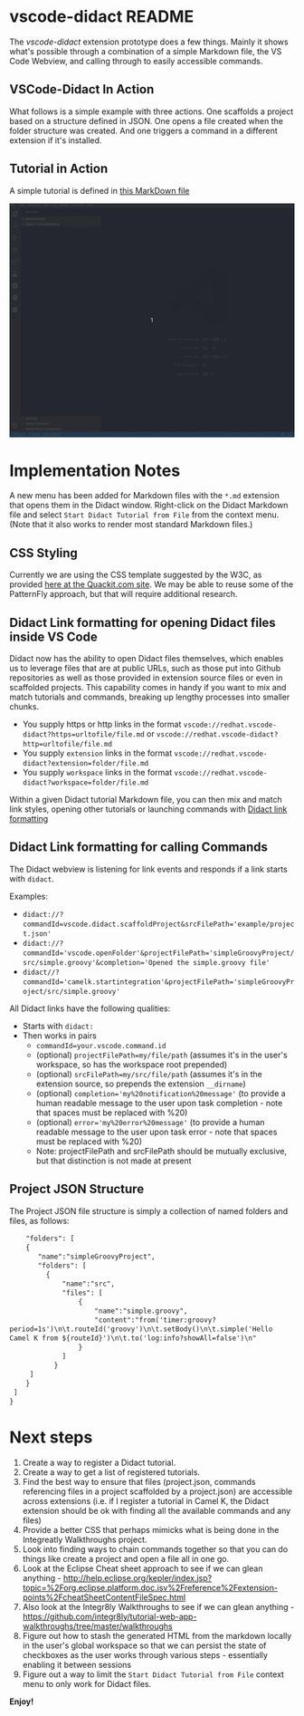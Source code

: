 # vscode-didact README  

The *vscode-didact* extension prototype does a few things. Mainly it shows what's possible through a combination of a simple Markdown file, the VS Code Webview, and calling through to easily accessible commands.

## VSCode-Didact In Action

What follows is a simple example with three actions. One scaffolds a project based on a structure defined in JSON. One opens a file created when the folder structure was created. And one triggers a command in a different extension if it's installed.

## Tutorial in Action

A simple tutorial is defined in [this MarkDown file](./example/tutorial2.md)

![Three Step Didact Tutorial Example](./images/didact-sample-tutorial-24-OCT-2019.gif)

# Implementation Notes

 A new menu has been added for Markdown files with the `*.md` extension that opens them in the Didact window. Right-click on the Didact Markdown file and select `Start Didact Tutorial from File` from the context menu. (Note that it also works to render most standard Markdown files.)

## CSS Styling

Currently we are using the CSS template suggested by the W3C, as provided [here at the Quackit.com site](https://www.quackit.com/css/css_template.cfm). We may be able to reuse some of the PatternFly approach, but that will require additional research.

## Didact Link formatting for opening Didact files inside VS Code

Didact now has the ability to open Didact files themselves, which enables us to leverage files that are at public URLs, such as those put into Github repositories as well as those provided in extension source files or even in scaffolded projects. This capability comes in handy if you want to mix and match tutorials and commands, breaking up lengthy processes into smaller chunks.

* You supply https or http links in the format `vscode://redhat.vscode-didact?https=urltofile/file.md` or `vscode://redhat.vscode-didact?http=urltofile/file.md`
* You supply `extension` links in the format `vscode://redhat.vscode-didact?extension=folder/file.md`
* You supply `workspace` links in the format `vscode://redhat.vscode-didact?workspace=folder/file.md`

Within a given Didact tutorial Markdown file, you can then mix and match link styles, opening other tutorials or launching commands with [Didact link formatting](https://github.com/bfitzpat/vscode-didact#link-formatting)

## Didact Link formatting for calling Commands

The Didact webview is listening for link events and responds if a link starts with `didact`. 

Examples:

* `didact://?commandId=vscode.didact.scaffoldProject&srcFilePath='example/project.json'`
* `didact://?commandId='vscode.openFolder'&projectFilePath='simpleGroovyProject/src/simple.groovy'&completion='Opened the simple.groovy file'`
* `didact//?commandId='camelk.startintegration'&projectFilePath='simpleGroovyProject/src/simple.groovy'`

All Didact links have the following qualities:

* Starts with `didact:`
* Then works in pairs
  * `commandId=your.vscode.command.id`
  * (optional) `projectFilePath=my/file/path` (assumes it's in the user's workspace, so has the workspace root prepended)
  * (optional) `srcFilePath=my/src/file/path` (assumes it's in the extension source, so prepends the extension `__dirname`)
  * (optional) `completion='my%20notification%20message'` (to provide a human readable message to the user upon task completion - note that spaces must be replaced with %20)
  * (optional) `error='my%20error%20message'` (to provide a human readable message to the user upon task error - note that spaces must be replaced with %20)
  * Note: projectFilePath and srcFilePath should be mutually exclusive, but that distinction is not made at present

## Project JSON Structure

The Project JSON file structure is simply a collection of named folders and files, as follows:

```{
    "folders": [
    {
       "name":"simpleGroovyProject",
       "folders": [
         {
             "name":"src",
             "files": [
                 {
                     "name":"simple.groovy",
                     "content":"from('timer:groovy?period=1s')\n\t.routeId('groovy')\n\t.setBody()\n\t.simple('Hello Camel K from ${routeId}')\n\t.to('log:info?showAll=false')\n"
                 }
             ]
           }
     ]
    }
 ]
}
```

# Next steps

1. Create a way to register a Didact tutorial.
2. Create a way to get a list of registered tutorials.
3. Find the best way to ensure that files (project.json, commands referencing files in a project scaffolded by a project.json) are accessible across extensions (i.e. if I register a tutorial in Camel K, the Didact extension should be ok with finding all the available commands and any files)
4. Provide a better CSS that perhaps mimicks what is being done in the Integreatly Walkthroughs project. 
5. Look into finding ways to chain commands together so that you can do things like create a project and open a file all in one go.
6. Look at the Eclipse Cheat sheet approach to see if we can glean anything - http://help.eclipse.org/kepler/index.jsp?topic=%2Forg.eclipse.platform.doc.isv%2Freference%2Fextension-points%2FcheatSheetContentFileSpec.html 
7. Also look at the Integr8ly Walkthroughs to see if we can glean anything - https://github.com/integr8ly/tutorial-web-app-walkthroughs/tree/master/walkthroughs
8. Figure out how to stash the generated HTML from the markdown locally in the user's global workspace so that we can persist the state of checkboxes as the user works through various steps - essentially enabling it between sessions
9. Figure out a way to limit the `Start Didact Tutorial from File` context menu to only work for Didact files.

**Enjoy!**

